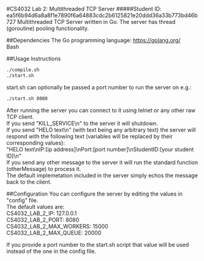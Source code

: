 #CS4032 Lab 2: Multithreaded TCP Server
#####Student ID: ea5f6b94d6a8a8f1e7890f6a64883cdc2b6125821e20ddd36a33b773bd46b727
Multithreaded TCP Server written in Go.
The server has thread (goroutine) pooling functionality.

##Dependencies
The Go programming language: https://golang.org/  
Bash  

##Usage Instructions
```bash
./compile.sh
./start.sh
```

start.sh can optionally be passed a port number to run the server on e.g.:  
```bash
./start.sh 8080
```

After running the server you can connect to it using telnet or any other raw TCP client.  
If you send "KILL_SERVICE\n" to the server it will shutdown.  
If you send "HELO text\n" (with text being any arbitrary text) the server will respond with the following text (variables will be replaced by their corresponding values):  
"HELO text\nIP:[ip address]\nPort:[port number]\nStudentID:[your student ID]\n"  
If you send any other message to the server it will run the standard function (otherMessage) to process it.  
The default implemetation included in the server simply echos the message back to the client.  

##Configuration
You can configure the server by editing the values in "config" file.  
The default values are:  
CS4032_LAB_2_IP: 127.0.0.1  
CS4032_LAB_2_PORT: 8080  
CS4032_LAB_2_MAX_WORKERS: 15000  
CS4032_LAB_2_MAX_QUEUE: 20000  

If you provide a port number to the start.sh script that value will be used instead of the one in the config file.  
